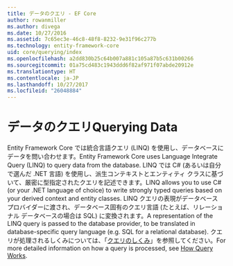 ```yaml
---
title: データのクエリ - EF Core
author: rowanmiller
ms.author: divega
ms.date: 10/27/2016
ms.assetid: 7c65ec3e-46c8-48f8-8232-9e31f96c277b
ms.technology: entity-framework-core
uid: core/querying/index
ms.openlocfilehash: a2dd830b25c64b007a881c105a87b5c631b00266
ms.sourcegitcommit: 01a75cd483c1943ddd6f82af971f07abde20912e
ms.translationtype: HT
ms.contentlocale: ja-JP
ms.lasthandoff: 10/27/2017
ms.locfileid: "26048884"
---
```

# <a name="querying-data"></a><span data-ttu-id="7ab62-102">データのクエリ</span><span class="sxs-lookup"><span data-stu-id="7ab62-102">Querying Data</span></span>

<span data-ttu-id="7ab62-103">Entity Framework Core では統合言語クエリ (LINQ) を使用し、データベースにデータを問い合わせます。</span><span class="sxs-lookup"><span data-stu-id="7ab62-103">Entity Framework Core uses Language Integrate Query (LINQ) to query data from the database.</span></span> <span data-ttu-id="7ab62-104">LINQ では C# (あるいは自分で選んだ .NET 言語) を使用し、派生コンテキストとエンティティ クラスに基づいて、厳密に型指定されたクエリを記述できます。</span><span class="sxs-lookup"><span data-stu-id="7ab62-104">LINQ allows you to use C# (or your .NET language of choice) to write strongly typed queries based on your derived context and entity classes.</span></span> <span data-ttu-id="7ab62-105">LINQ クエリの表現がデータベース プロバイダーに渡され、データベース固有のクエリ言語 (たとえば、リレーショナル データベースの場合は SQL) に変換されます。</span><span class="sxs-lookup"><span data-stu-id="7ab62-105">A representation of the LINQ query is passed to the database provider, to be translated in database-specific query language (e.g. SQL for a relational database).</span></span> <span data-ttu-id="7ab62-106">クエリが処理されるしくみについては、「[クエリのしくみ](overview.md)」を参照してください。</span><span class="sxs-lookup"><span data-stu-id="7ab62-106">For more detailed information on how a query is processed, see [How Query Works](overview.md).</span></span>
